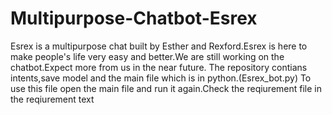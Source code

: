 # Multipurpose-Chatbot-Esrex
Esrex is a multipurpose chat built by Esther and Rexford.Esrex is here to make people's life very easy and better.We are still working on the chatbot.Expect more from us in the near future.
The repository contians intents,save model and  the main file which is in python.(Esrex_bot.py)
To use this file open the main file and run it again.Check the reqiurement file in the reqiurement text
